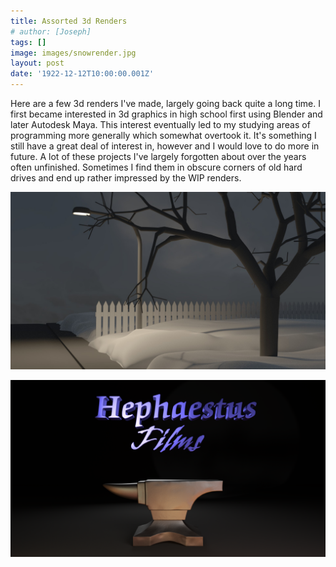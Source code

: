 ```yaml
---
title: Assorted 3d Renders
# author: [Joseph]
tags: []
image: images/snowrender.jpg
layout: post
date: '1922-12-12T10:00:00.001Z'
---
```


Here are a few 3d renders I've made, largely going back quite a long time. I first became interested in 3d graphics in high school first using Blender and later Autodesk Maya. This interest eventually led to my studying areas of programming more generally which somewhat overtook it. It's something I still have a great deal of interest in, however and I would love to do more in future. A lot of these projects I've largely forgotten about over the years often unfinished. Sometimes I find them in obscure corners of old hard drives and end up rather impressed by the WIP renders. 

![Snow scene render](./images/snowrender.jpg)

![Hephaestus 3d logo](./images/logoHephaestus.png)